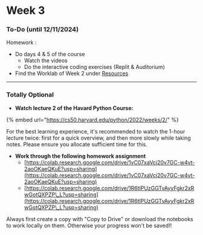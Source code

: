 # Week 3

### To-Do (until 12/11/2024)

Homework :

* Do days 4 & 5 of the course
  * Watch the videos
  * Do the interactive coding exercises (Replit & Auditorium)
* Find the Worklab of Week 2 under [Resources](https://opencampus.gitbook.io/opencampus-machine-learning-program/courses/python-from-beginner-to-practitioner/resources)

***

### Totally Optional

* **Watch lecture 2 of the Havard Python Course:**

{% embed url="https://cs50.harvard.edu/python/2022/weeks/2/" %}

For the best learning experience, it's recommended to watch the 1-hour lecture twice: first for a quick overview, and then more slowly while taking notes. Please ensure you allocate sufficient time for this.

* **Work through the following homework assignment**
  * [https://colab.research.google.com/drive/1vC07xaVcj20v7GC-w4vt-2aoOKaeQKuE?usp=sharing](https://colab.research.google.com/drive/1vC07xaVcj20v7GC-w4vt-2aoOKaeQKuE?usp=sharing)
  * [https://colab.research.google.com/drive/1R6tIPUzGGTvAyyFgkr2xRwGotQXPZP\_L?usp=sharing](https://colab.research.google.com/drive/1R6tIPUzGGTvAyyFgkr2xRwGotQXPZP\_L?usp=sharing)

Always first create a copy with "Copy to Drive" or download the notebooks to work locally on them. Otherwise your progress won't be saved!!
